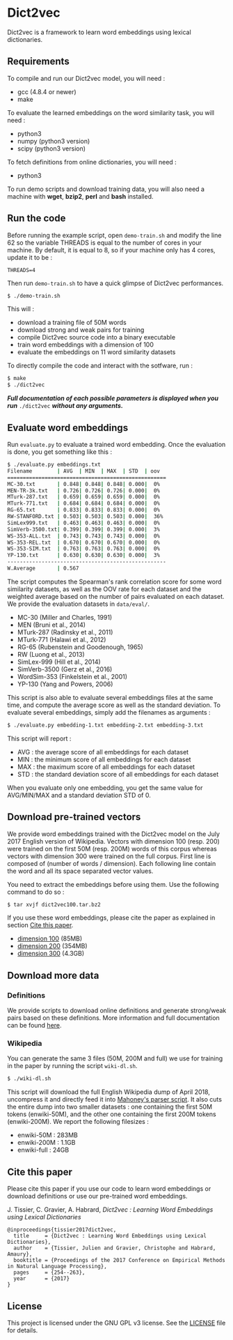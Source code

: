 Dict2vec
========

Dict2vec is a framework to learn word embeddings using lexical dictionaries.

Requirements
------------

To compile and run our Dict2vec model, you will need :

  * gcc (4.8.4 or newer)
  * make

To evaluate the learned embeddings on the word similarity task, you will need :

  * python3
  * numpy (python3 version)
  * scipy (python3 version)

To fetch definitions from online dictionaries, you will need :

  * python3

To run demo scripts and download training data, you will also need a machine
with **wget**, **bzip2**, **perl** and **bash** installed.

Run the code
------------

Before running the example script, open `demo-train.sh` and modify the line 62
so the variable THREADS is equal to the number of cores in your machine. By
default, it is equal to 8, so if your machine only has 4 cores, update it to be
:

```
THREADS=4
```

Then run `demo-train.sh` to have a quick glimpse of Dict2vec performances.

```bash
$ ./demo-train.sh
```

This will :

  * download a training file of 50M words
  * download strong and weak pairs for training
  * compile Dict2vec source code into a binary executable
  * train word embeddings with a dimension of 100
  * evaluate the embeddings on 11 word similarity datasets

To directly compile the code and interact with the sotfware, run :

```bash
$ make
$ ./dict2vec
```

**_Full documentation of each possible parameters is displayed when you run_**
`./dict2vec` **_without any arguments._**


Evaluate word embeddings
------------------------

Run `evaluate.py` to evaluate a trained word embedding. Once the evaluation is
done, you get something like this :

```bash
$ ./evaluate.py embeddings.txt
Filename        | AVG  | MIN  | MAX  | STD  | oov
===================================================
MC-30.txt       | 0.848| 0.848| 0.848| 0.000|  0%
MEN-TR-3k.txt   | 0.726| 0.726| 0.726| 0.000|  0%
MTurk-287.txt   | 0.659| 0.659| 0.659| 0.000|  0%
MTurk-771.txt   | 0.684| 0.684| 0.684| 0.000|  0%
RG-65.txt       | 0.833| 0.833| 0.833| 0.000|  0%
RW-STANFORD.txt | 0.503| 0.503| 0.503| 0.000|  36%
SimLex999.txt   | 0.463| 0.463| 0.463| 0.000|  0%
SimVerb-3500.txt| 0.399| 0.399| 0.399| 0.000|  3%
WS-353-ALL.txt  | 0.743| 0.743| 0.743| 0.000|  0%
WS-353-REL.txt  | 0.670| 0.670| 0.670| 0.000|  0%
WS-353-SIM.txt  | 0.763| 0.763| 0.763| 0.000|  0%
YP-130.txt      | 0.630| 0.630| 0.630| 0.000|  3%
---------------------------------------------------
W.Average       | 0.567
```

The script computes the Spearman's rank correlation score for some word
similarity datasets, as well as the OOV rate for each dataset and the weighted
average based on the number of pairs evaluated on each dataset. We provide the
evaluation datasets in `data/eval/`.

  * MC-30        (Miller and Charles, 1991)
  * MEN          (Bruni et al., 2014)
  * MTurk-287    (Radinsky et al., 2011)
  * MTurk-771    (Halawi et al., 2012)
  * RG-65        (Rubenstein and Goodenough, 1965)
  * RW           (Luong et al., 2013)
  * SimLex-999   (Hill et al., 2014)
  * SimVerb-3500 (Gerz et al., 2016)
  * WordSim-353  (Finkelstein et al., 2001)
  * YP-130       (Yang and Powers, 2006)

This script is also able to evaluate several embeddings files at the same time,
and compute the average score as well as the standard deviation. To evaluate
several embeddings, simply add the filenames as arguments :

```bash
$ ./evaluate.py embedding-1.txt embedding-2.txt embedding-3.txt
```

This script will report :

  * AVG : the average score of all embeddings for each dataset
  * MIN : the minimum score of all embeddings for each dataset
  * MAX : the maximum score of all embeddings for each dataset
  * STD : the standard deviation score of all embeddings for each dataset

When you evaluate only one embedding, you get the same value for AVG/MIN/MAX and
a standard deviation STD of 0.


Download pre-trained vectors
---------------------------

We provide word embeddings trained with the Dict2vec model on the July 2017
English version of Wikipedia. Vectors with dimension 100 (resp. 200) were
trained on the first 50M (resp. 200M) words of this corpus whereas vectors with
dimension 300 were trained on the full corpus. First line is composed of (number
of words / dimension). Each following line contain the word and all its space
separated vector values.

You need to extract the embeddings before using them. Use the following command
to do so :
```bash
$ tar xvjf dict2vec100.tar.bz2
```

If you use these word embeddings, please cite the paper as explained in section
[Cite this paper](#cite-this-paper).

  * [dimension 100](https://s3.us-east-2.amazonaws.com/dict2vec-data/dict2vec100.tar.bz2) (85MB)
  * [dimension 200](https://s3.us-east-2.amazonaws.com/dict2vec-data/dict2vec200.tar.bz2) (354MB)
  * [dimension 300](https://s3.us-east-2.amazonaws.com/dict2vec-data/dict2vec300.tar.bz2) (4.3GB)


Download more data
------------------

### Definitions

We provide scripts to download online definitions and generate strong/weak pairs
based on these definitions. More information and full documentation can be found
[here](dict-dl/).

### Wikipedia

You can generate the same 3 files (50M, 200M and full) we use for training in
the paper by running the script `wiki-dl.sh`.

```bash
$ ./wiki-dl.sh
```

This script will download the full English Wikipedia dump of April 2018,
uncompress it and directly feed it into [Mahoney's parser
script](http://mattmahoney.net/dc/textdata#appendixa). It also cuts the entire
dump into two smaller datasets : one containing the first 50M tokens
(enwiki-50M), and the other one containing the first 200M tokens (enwiki-200M).
We report the following filesizes :

  * enwiki-50M  : 283MB
  * enwiki-200M : 1.1GB
  * enwiki-full : 24GB


Cite this paper
---------------

Please cite this paper if you use our code to learn word embeddings or download
definitions or use our pre-trained word embeddings.

J. Tissier, C. Gravier, A. Habrard, *Dict2vec : Learning Word Embeddings using
Lexical Dictionaries*

```
@inproceedings{tissier2017dict2vec,
  title     = {Dict2vec : Learning Word Embeddings using Lexical Dictionaries},
  author    = {Tissier, Julien and Gravier, Christophe and Habrard, Amaury},
  booktitle = {Proceedings of the 2017 Conference on Empirical Methods in Natural Language Processing},
  pages     = {254--263},
  year      = {2017}
}
```


License
-------

This project is licensed under the GNU GPL v3 license. See the
[LICENSE](LICENSE) file for details.
